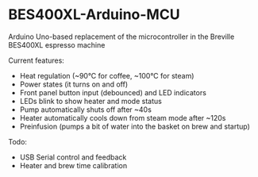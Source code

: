 # BES400XL-Arduino-MCU
Arduino Uno-based replacement of the microcontroller in the Breville BES400XL espresso machine 

Current features:
* Heat regulation (~90°C for coffee, ~100°C for steam)
* Power states (it turns on and off)
* Front panel button input (debounced) and LED indicators
* LEDs blink to show heater and mode status
* Pump automatically shuts off after ~40s
* Heater automatically cools down from steam mode after ~120s
* Preinfusion (pumps a bit of water into the basket on brew and startup)

Todo:
* USB Serial control and feedback
* Heater and brew time calibration
